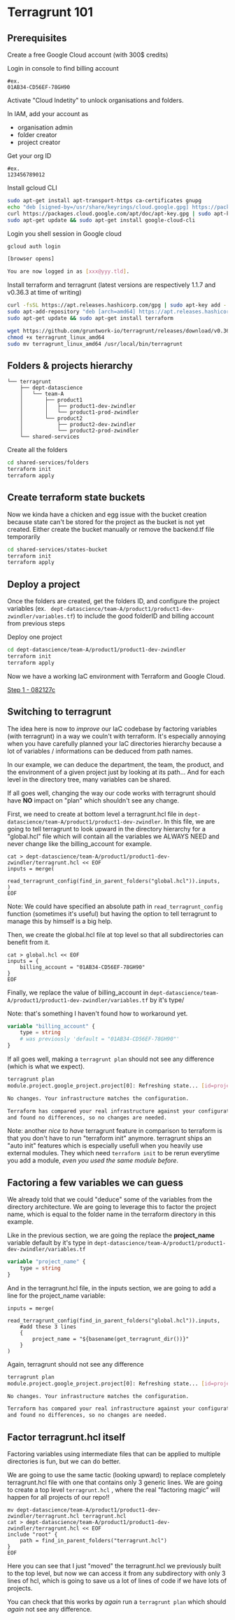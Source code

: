 # Terragrunt 101

## Prerequisites

Create a free Google Cloud account (with 300$ credits)

Login in console to find billing account

```
#ex.
01AB34-CD56EF-78GH90
```

Activate "Cloud Indetity" to unlock organisations and folders. 

In IAM, add your account as 
* organisation admin 
* folder creator
* project creator

Get your org ID

```
#ex.
123456789012
```

Install gcloud CLI

```bash
sudo apt-get install apt-transport-https ca-certificates gnupg
echo "deb [signed-by=/usr/share/keyrings/cloud.google.gpg] https://packages.cloud.google.com/apt cloud-sdk main" | sudo tee -a /etc/apt/sources.list.d/google-cloud-sdk.list
curl https://packages.cloud.google.com/apt/doc/apt-key.gpg | sudo apt-key --keyring /usr/share/keyrings/cloud.google.gpg add -
sudo apt-get update && sudo apt-get install google-cloud-cli
```

Login you shell session in Google cloud

```bash
gcloud auth login

[browser opens]

You are now logged in as [xxx@yyy.tld].
```

Install terraform and terragrunt (latest versions are respectively 1.1.7 and v0.36.3 at time of writing)

```bash
curl -fsSL https://apt.releases.hashicorp.com/gpg | sudo apt-key add -
sudo apt-add-repository "deb [arch=amd64] https://apt.releases.hashicorp.com $(lsb_release -cs) main"
sudo apt-get update && sudo apt-get install terraform

wget https://github.com/gruntwork-io/terragrunt/releases/download/v0.36.3/terragrunt_linux_amd64
chmod +x terragrunt_linux_amd64
sudo mv terragrunt_linux_amd64 /usr/local/bin/terragrunt
```

## Folders & projects hierarchy

```
└── terragrunt
    ├── dept-datascience
    │   └── team-A
    │       ├── product1
    │       │   ├── product1-dev-zwindler
    │       │   └── product1-prod-zwindler
    │       └── product2
    │           ├── product2-dev-zwindler
    │           └── product2-prod-zwindler
    └── shared-services
```

Create all the folders

```bash
cd shared-services/folders
terraform init
terraform apply
```

## Create terraform state buckets

Now we kinda have a chicken and egg issue with the bucket creation because state can't be stored for the project as the bucket is not yet created. Either create the bucket manually or remove the backend.tf file temporarily

```bash
cd shared-services/states-bucket
terraform init
terraform apply
```

## Deploy a project

Once the folders are created, get the folders ID, and configure the project variables (ex. ` dept-datascience/team-A/product1/product1-dev-zwindler/variables.tf`) to include the good folderID and billing account from previous steps

Deploy one project

```bash
cd dept-datascience/team-A/product1/product1-dev-zwindler
terraform init
terraform apply
```

Now we have a working IaC environment with Terraform and Google Cloud. 

[Step 1 - 082127c](https://github.com/zwindler/terragrunt/tree/082127c3bd4bc75725bf1b96ebaeec0aa1fa959a)

## Switching to terragrunt

The idea here is now to *improve* our IaC codebase by factoring variables (with terragrunt) in a way we couln't with terraform. It's especially annoying when you have carefully planned your IaC directories hierarchy because a lot of variables / informations can be deduced from path names.

In our example, we can deduce the department, the team, the product, and the environment of a given project just by looking at its path... And for each level in the directory tree, many variables can be shared.

If all goes well, changing the way our code works with terragrunt should have **NO** impact on "plan" which shouldn't see any change.

First, we need to create at bottom level a terragrunt.hcl file in `dept-datascience/team-A/product1/product1-dev-zwindler`. In this file, we are going to tell terragrunt to look upward in the directory hierarchy for a "global.hcl" file which will contain all the variables we ALWAYS NEED and never change like the billing_account for example.

```hcl
cat > dept-datascience/team-A/product1/product1-dev-zwindler/terragrunt.hcl << EOF
inputs = merge(
    read_terragrunt_config(find_in_parent_folders("global.hcl")).inputs,
)
EOF
```

Note: We could have specified an absolute path in `read_terragrunt_config` function (sometimes it's useful) but having the option to tell terragrunt to manage this by himself is a big help.

Then, we create the global.hcl file at top level so that all subdirectories can benefit from it.

```hcl
cat > global.hcl << EOF
inputs = {
    billing_account = "01AB34-CD56EF-78GH90"
}
EOF
```

Finally, we replace the value of billing_account in `dept-datascience/team-A/product1/product1-dev-zwindler/variables.tf` by it's type/

Note: that's something I haven't found how to workaround yet.

```tf
variable "billing_account" {
    type = string
    # was previously 'default = "01AB34-CD56EF-78GH90"'
}
```

If all goes well, making a `terragrunt plan` should not see any difference (which is what we expect).

```bash
terragrunt plan
module.project.google_project.project[0]: Refreshing state... [id=projects/product1-dev-zwindler]

No changes. Your infrastructure matches the configuration.

Terraform has compared your real infrastructure against your configuration
and found no differences, so no changes are needed.
```

Note: another *nice to have* terragrunt feature in comparison to terraform is that you don't have to run "terraform init" anymore. terragrunt ships an "auto init" features which is especially usefull when you heavily use external modules. They which need `terraform init` to be rerun everytime you add a module, *even you used the same module before*.

## Factoring a few variables we can guess

We already told that we could "deduce" some of the variables from the directory architecture. We are going to leverage this to factor the project name, which is equal to the folder name in the terraform directory in this example.

Like in the previous section, we are going the replace the **project_name** variable default by it's type in `dept-datascience/team-A/product1/product1-dev-zwindler/variables.tf`

```tf
variable "project_name" {
    type = string
}
```

And in the terragrunt.hcl file, in the inputs section, we are going to add a line for the project_name variable:

```hcl
inputs = merge(
    read_terragrunt_config(find_in_parent_folders("global.hcl")).inputs,
    #add these 3 lines
    {
        project_name = "${basename(get_terragrunt_dir())}"
    }
)
```

Again, terragrunt should not see any difference

```bash
terragrunt plan
module.project.google_project.project[0]: Refreshing state... [id=projects/product1-dev-zwindler]

No changes. Your infrastructure matches the configuration.

Terraform has compared your real infrastructure against your configuration
and found no differences, so no changes are needed.
```

## Factor terragrunt.hcl itself

Factoring variables using intermediate files that can be applied to multiple directories is fun, but we can do better.

We are going to use the same tactic (looking upward) to replace completely terragrunt.hcl file with one that contains only 3 generic lines. We are going to create a top level `terragrunt.hcl` , where the real "factoring magic" will happen for all projects of our repo!!

```hcl
mv dept-datascience/team-A/product1/product1-dev-zwindler/terragrunt.hcl terragrunt.hcl 
cat > dept-datascience/team-A/product1/product1-dev-zwindler/terragrunt.hcl << EOF
include "root" {
    path = find_in_parent_folders("terragrunt.hcl")
}
EOF
```

Here you can see that I just "moved" the terragrunt.hcl we previously built to the top level, but now we can access it from any subdirectory with only 3 lines of hcl, which is going to save us a lot of lines of code if we have lots of projects.

You can check that this works by *again* run a `terragrunt plan` which should *again* not see any difference.